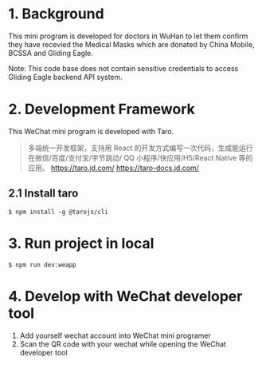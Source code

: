 # 1. Background

This mini program is developed for doctors in WuHan to let them confirm they have recevied the Medical Masks which are donated by China Mobile, BCSSA and Gliding Eagle.

Note: This code base does not contain sensitive credentials to access Gliding Eagle backend API system.

# 2. Development Framework
This WeChat mini program is developed with Taro.
> 多端统一开发框架，支持用 React 的开发方式编写一次代码，生成能运行在微信/百度/支付宝/字节跳动/ QQ 小程序/快应用/H5/React Native 等的应用。 https://taro.jd.com/ https://taro-docs.jd.com/

## 2.1 Install taro
```$ npm install -g @tarojs/cli```

# 3. Run project in local
```$ npm run dev:weapp```

# 4. Develop with WeChat developer tool

1. Add yourself wechat account into WeChat mini programer 
2. Scan the QR code with your wechat while opening the WeChat developer tool
